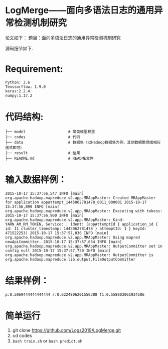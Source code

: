 LogMerge——面向多语法日志的通用异常检测机制研究
====
论文如下：
题目：面向多语法日志的通用异常检测机制研究

源码细节如下.

Requirement:
======
	Python: 3.6  
	Tenssorflow: 1.9.0 
	keras:2.2.4
	numpy:1.17.2

代码结构:
======
    ├── model                   # 聚类模型权重
    ├── codes                   # 代码
    ├── data                    # 数据集（以Hadoop数据集为例，其他数据整理成相应格式即可）
    ├── result                  # 结果  
    ├── README.md               # README文件
    

输入数据样例：
====
`
2015-10-17 15:37:56,547 INFO [main] org.apache.hadoop.mapreduce.v2.app.MRAppMaster: Created MRAppMaster for application appattempt_1445062781478_0011_000001
2015-10-17 15:37:56,899 INFO [main] org.apache.hadoop.mapreduce.v2.app.MRAppMaster: Executing with tokens:
2015-10-17 15:37:56,900 INFO [main] org.apache.hadoop.mapreduce.v2.app.MRAppMaster: Kind: YARN_AM_RM_TOKEN, Service: , Ident: (appAttemptId { application_id { id: 11 cluster_timestamp: 1445062781478 } attemptId: 1 } keyId: 471522253)
2015-10-17 15:37:57,036 INFO [main] org.apache.hadoop.mapreduce.v2.app.MRAppMaster: Using mapred newApiCommitter.
2015-10-17 15:37:57,634 INFO [main] org.apache.hadoop.mapreduce.v2.app.MRAppMaster: OutputCommitter set in config null
2015-10-17 15:37:57,720 INFO [main] org.apache.hadoop.mapreduce.v2.app.MRAppMaster: OutputCommitter is org.apache.hadoop.mapreduce.lib.output.FileOutputCommitter
`

结果样例：
====

`
p:0.5069444444444444
r:0.6224806201550388
f1:0.558803061934586
`


简单运行
====
1. git clone https://github.com/Logs2019/LogMerge.git
2. cd codes
3. `bash train.sh` or `bash predict.sh`

